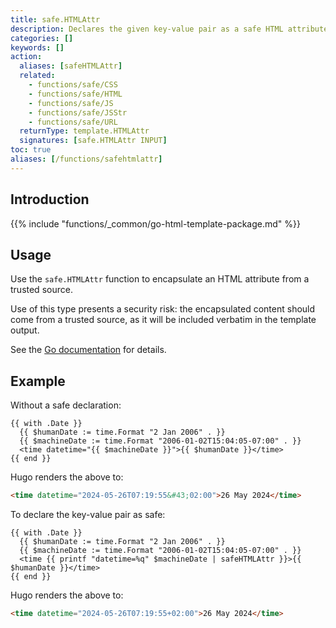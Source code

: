 ```yaml
---
title: safe.HTMLAttr
description: Declares the given key-value pair as a safe HTML attribute.
categories: []
keywords: []
action:
  aliases: [safeHTMLAttr]
  related:
    - functions/safe/CSS
    - functions/safe/HTML
    - functions/safe/JS
    - functions/safe/JSStr
    - functions/safe/URL
  returnType: template.HTMLAttr
  signatures: [safe.HTMLAttr INPUT]
toc: true
aliases: [/functions/safehtmlattr]
---
```


## Introduction

{{% include "functions/_common/go-html-template-package.md" %}}

## Usage

Use the `safe.HTMLAttr` function to encapsulate an HTML attribute from a trusted source.
 
Use of this type presents a security risk: the encapsulated content should come from a trusted source, as it will be included verbatim in the template output.

See the [Go documentation] for details.

[Go documentation]: https://pkg.go.dev/html/template#HTMLAttr

## Example

Without a safe declaration:

```go-html-template
{{ with .Date }}
  {{ $humanDate := time.Format "2 Jan 2006" . }}
  {{ $machineDate := time.Format "2006-01-02T15:04:05-07:00" . }}
  <time datetime="{{ $machineDate }}">{{ $humanDate }}</time>
{{ end }}
```

Hugo renders the above to:

```html
<time datetime="2024-05-26T07:19:55&#43;02:00">26 May 2024</time>
```

To declare the key-value pair as safe:

```go-html-template
{{ with .Date }}
  {{ $humanDate := time.Format "2 Jan 2006" . }}
  {{ $machineDate := time.Format "2006-01-02T15:04:05-07:00" . }}
  <time {{ printf "datetime=%q" $machineDate | safeHTMLAttr }}>{{ $humanDate }}</time>
{{ end }}
```

Hugo renders the above to:

```html
<time datetime="2024-05-26T07:19:55+02:00">26 May 2024</time>
```
